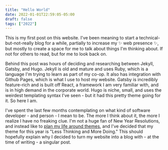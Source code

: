 ```yaml
---
title: "Hello World"
date: 2022-01-01T22:59:05-05:00
draft: false
tags: ["2022"]
---
```


This is my first post on this website. I've been meaning to start a technical-but-not-really blog for a while, partially to increase my ✨ web presence ✨, but mostly to create a space for me to talk about things I'm thinking about. If not for others to read, but for me to look back on.

 Behind this post was hours of deciding and researching between Jekyll, Gatsby, and Hugo. Jekyll is old and mature and uses Ruby, which is a language I'm trying to learn as part of my co-op. It also has integration with Github Pages, which is what I use to host my website. Gatsby is incredibly feature-rich and is built off React, a framework I am very familiar with, and is in high demand in the corporate world. Hugo is niche, small, and uses the weirdest templating syntax I've seen - but it had this pretty theme going for it. So here I am.

 I've spent the last few months contemplating on what kind of software developer - and person - I mean to be. The more I think about it, the more I realize I have no freaking clue. I'm not a huge fan of New Year Resolutions, and instead like to [plan my life around themes](https://www.themesystem.com/), and I've decided that my theme for this year is "Less Thinking and More Doing." This should hopefully explain why I decided to turn my website into a blog with - at the time of writing - a singular post. 
